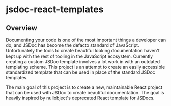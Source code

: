# jsdoc-react-templates

## Overview

Documenting your code is one of the most important things a developer can do, and JSDoc has become the defacto standard of JavaScript. Unfortunately the tools to create beautiful looking documentation haven't kept up with the rest of tooling in the JavaScript ecosystem. Currently creating a custom JSDoc template involves a lot work in with an outdated templating scheme. This project is an attempt to create an easily accessible standardized template that can be used in place of the standard JSDoc templates.

The main goal of this project is to create a new, maintainable React project that can be used with JSDoc to create beautiful documentation. The goal is heavily inspired by nullobject's deprecated React template for JSDocs. 

